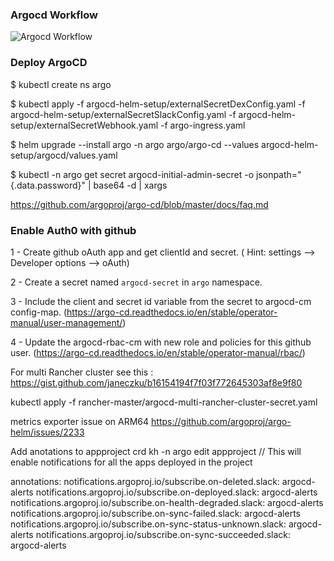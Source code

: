 ### Argocd Workflow

![Argocd Workflow](https://github.com/rk280392/my-lab-setup/blob/fbffd5fd2d0f80f8b826e1739092a78e7a27dc3d/argocd-helm-setup/argocd-github-implementation.png)

### Deploy ArgoCD

$ kubectl create ns argo

$ kubectl apply -f argocd-helm-setup/externalSecretDexConfig.yaml -f argocd-helm-setup/externalSecretSlackConfig.yaml -f argocd-helm-setup/externalSecretWebhook.yaml -f argo-ingress.yaml

$ helm upgrade --install argo -n argo argo/argo-cd --values argocd-helm-setup/argocd/values.yaml

$ kubectl -n argo get secret argocd-initial-admin-secret -o jsonpath="{.data.password}" | base64 -d | xargs

https://github.com/argoproj/argo-cd/blob/master/docs/faq.md

### Enable Auth0 with github

1 - Create github oAuth app and get clientId and secret. ( Hint: settings --> Developer options --> oAuth)

2 - Create a secret named `argocd-secret` in `argo` namespace.

3 - Include the client and secret id variable from the secret to argocd-cm config-map. (https://argo-cd.readthedocs.io/en/stable/operator-manual/user-management/)

4 - Update the argocd-rbac-cm with new role and policies for this github user. (https://argo-cd.readthedocs.io/en/stable/operator-manual/rbac/)


For multi Rancher cluster see this : https://gist.github.com/janeczku/b16154194f7f03f772645303af8e9f80

kubectl apply -f rancher-master/argocd-multi-rancher-cluster-secret.yaml

metrics exporter issue on ARM64 https://github.com/argoproj/argo-helm/issues/2233

Add anotations to appproject crd
kh -n argo edit appproject // This will enable notifications for all the apps deployed in the project

annotations:
	notifications.argoproj.io/subscribe.on-deleted.slack: argocd-alerts
	notifications.argoproj.io/subscribe.on-deployed.slack: argocd-alerts
        notifications.argoproj.io/subscribe.on-health-degraded.slack: argocd-alerts
	notifications.argoproj.io/subscribe.on-sync-failed.slack: argocd-alerts
	notifications.argoproj.io/subscribe.on-sync-status-unknown.slack: argocd-alerts
	notifications.argoproj.io/subscribe.on-sync-succeeded.slack: argocd-alerts

